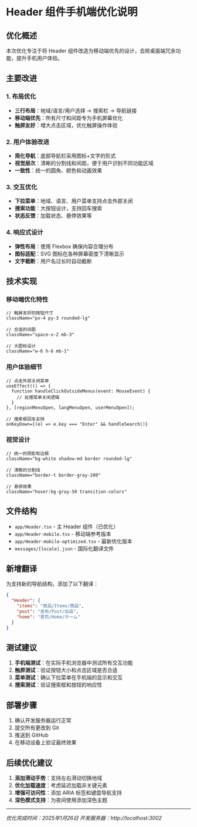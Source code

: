 # Header 组件手机端优化说明

## 优化概述

本次优化专注于将 Header 组件改造为移动端优先的设计，去除桌面端冗余功能，提升手机用户体验。

## 主要改进

### 1. 布局优化
- **三行布局**：地域/语言/用户选择 → 搜索栏 → 导航链接
- **移动端优先**：所有尺寸和间距专为手机屏幕优化
- **触屏友好**：增大点击区域，优化触屏操作体验

### 2. 用户体验改进
- **简化导航**：底部导航栏采用图标+文字的形式
- **视觉层次**：清晰的分割线和间距，便于用户识别不同功能区域
- **一致性**：统一的圆角、颜色和动画效果

### 3. 交互优化
- **下拉菜单**：地域、语言、用户菜单支持点击外部关闭
- **搜索功能**：大按钮设计，支持回车搜索
- **状态反馈**：加载状态、悬停效果等

### 4. 响应式设计
- **弹性布局**：使用 Flexbox 确保内容合理分布
- **图标适配**：SVG 图标在各种屏幕密度下清晰显示
- **文字截断**：用户名过长时自动截断

## 技术实现

### 移动端优化特性
```tsx
// 触屏友好的按钮尺寸
className="px-4 py-3 rounded-lg"

// 合适的间距
className="space-x-2 mb-3"

// 大图标设计
className="w-6 h-6 mb-1"
```

### 用户体验细节
```tsx
// 点击外部关闭菜单
useEffect(() => {
  function handleClickOutsideMenus(event: MouseEvent) {
    // 处理菜单关闭逻辑
  }
}, [regionMenuOpen, langMenuOpen, userMenuOpen]);

// 搜索框回车支持
onKeyDown={(e) => e.key === "Enter" && handleSearch()}
```

### 视觉设计
```tsx
// 统一的阴影和边框
className="bg-white shadow-md border rounded-lg"

// 清晰的分割线
className="border-t border-gray-200"

// 悬停效果
className="hover:bg-gray-50 transition-colors"
```

## 文件结构

- `app/Header.tsx` - 主 Header 组件（已优化）
- `app/Header-mobile.tsx` - 移动端参考版本
- `app/Header-mobile-optimized.tsx` - 最新优化版本
- `messages/[locale].json` - 国际化翻译文件

## 新增翻译

为支持新的导航结构，添加了以下翻译：

```json
{
  "Header": {
    "items": "商品/Items/商品",
    "post": "发布/Post/出品", 
    "home": "首页/Home/ホーム"
  }
}
```

## 测试建议

1. **手机端测试**：在实际手机浏览器中测试所有交互功能
2. **触屏测试**：验证按钮大小和点击区域是否合适
3. **菜单测试**：确认下拉菜单在手机端的显示和交互
4. **搜索测试**：验证搜索框和按钮的响应性

## 部署步骤

1. 确认开发服务器运行正常
2. 提交所有更改到 Git
3. 推送到 GitHub
4. 在移动设备上验证最终效果

## 后续优化建议

1. **添加滑动手势**：支持左右滑动切换地域
2. **优化加载速度**：考虑延迟加载非关键元素
3. **增强可访问性**：添加 ARIA 标签和键盘导航支持
4. **深色模式支持**：为夜间使用添加深色主题

---

*优化完成时间：2025年1月26日*
*开发服务器：http://localhost:3002*
